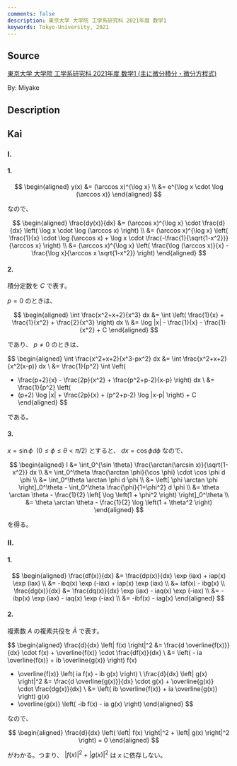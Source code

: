 ```yaml
---
comments: false
description: 東京大学 大学院 工学系研究科 2021年度 数学1
keywords: Tokyo-University, 2021
---
```


## **Source**
[東京大学 大学院 工学系研究科 2021年度 数学1 (主に微分積分・微分方程式)](https://www.t.u-tokyo.ac.jp/soe/admission/general-past)

By: Miyake

## **Description**

## **Kai**
### I.
#### 1.

$$
\begin{aligned}
y(x)
&= (\arccos x)^{\log x}
\\
&= e^{\log x \cdot \log (\arccos x)}
\end{aligned}
$$

なので、

$$
\begin{aligned}
\frac{dy(x)}{dx}
&= (\arccos x)^{\log x} \cdot
\frac{d}{dx} \left( \log x \cdot \log (\arccos x) \right)
\\
&= (\arccos x)^{\log x}
\left( \frac{1}{x} \cdot \log (\arccos x) + \log x \cdot
\frac{-\frac{1}{\sqrt{1-x^2}}}{\arccos x} \right)
\\
&= (\arccos x)^{\log x}
\left( \frac{\log (\arccos x)}{x} - 
\frac{\log x}{\arccos x \sqrt{1-x^2}} \right)
\end{aligned}
$$

#### 2.
積分定数を $C$ で表す。

$p=0$ のときは、

$$
\begin{aligned}
\int \frac{x^2+x+2}{x^3} dx
&= \int \left( \frac{1}{x} + \frac{1}{x^2} + \frac{2}{x^3} \right) dx
\\
&= \log |x| - \frac{1}{x} - \frac{1}{x^2} + C
\end{aligned}
$$

であり、 $p \ne 0$ のときは、

$$
\begin{aligned}
\int \frac{x^2+x+2}{x^3-px^2} dx
&= \int \frac{x^2+x+2}{x^2(x-p)} dx
\\
&= \frac{1}{p^2} \int \left(
- \frac{p+2}{x} - \frac{2p}{x^2} + \frac{p^2+p-2}{x-p} \right) dx
\\
&= \frac{1}{p^2} \left(
- (p+2) \log |x| + \frac{2p}{x} + (p^2+p-2) \log |x-p| \right) + C
\end{aligned}
$$

である。

#### 3.
$x = \sin \phi \ \ (0 \leq \phi \leq \theta \lt \pi/2)$ とすると、
$dx = \cos \phi d \phi$ なので、

$$
\begin{aligned}
I
&= \int_0^{\sin \theta} \frac{\arctan(\arcsin x)}{\sqrt{1-x^2}} dx
\\
&= \int_0^\theta \frac{\arctan \phi}{\cos \phi} \cdot \cos \phi d \phi
\\
&= \int_0^\theta \arctan \phi d \phi
\\
&= \left[ \phi \arctan \phi \right]_0^\theta - \int_0^\theta \frac{\phi}{1+\phi^2} d \phi
\\
&= \theta \arctan \theta - \frac{1}{2} \left[ \log \left(1 + \phi^2 \right) \right]_0^\theta
\\
&= \theta \arctan \theta - \frac{1}{2} \log \left(1 + \theta^2 \right)
\end{aligned}
$$

を得る。

### II.
#### 1.

$$
\begin{aligned}
\frac{df(x)}{dx}
&= \frac{dp(x)}{dx} \exp (iax) + iap(x) \exp (iax)
\\
&= -ibq(x) \exp (-iax) + iap(x) \exp (iax)
\\
&= iaf(x) - ibg(x)
\\
\frac{dg(x)}{dx}
&= \frac{dq(x)}{dx} \exp (iax) - iaq(x) \exp (-iax)
\\
&= -ibp(x) \exp (iax) - iaq(x) \exp (-iax)
\\
&= -ibf(x) - iag(x)
\end{aligned}
$$

#### 2.
複素数 $A$ の複素共役を $\bar{A}$ で表す。

$$
\begin{aligned}
\frac{d}{dx} \left| f(x) \right|^2
&= \frac{d \overline{f(x)}}{dx} \cdot f(x) + \overline{f(x)} \cdot \frac{df(x)}{dx}
\\
&= \left( - ia \overline{f(x)} + ib \overline{g(x)} \right) f(x)
+ \overline{f(x)} \left( ia f(x) - ib g(x) \right)
\\
\frac{d}{dx} \left| g(x) \right|^2
&= \frac{d \overline{g(x)}}{dx} \cdot g(x) + \overline{g(x)} \cdot \frac{dg(x)}{dx}
\\
&= \left( ib \overline{f(x)} + ia \overline{g(x)} \right) g(x)
+ \overline{g(x)} \left( -ib f(x) - ia g(x) \right)
\end{aligned}
$$

なので、

$$
\begin{aligned}
\frac{d}{dx} \left( \left| f(x) \right|^2 + \left| g(x) \right|^2 \right) = 0
\end{aligned}
$$

がわかる。つまり、
$\left| f(x) \right|^2 + \left| g(x) \right|^2$
は $x$ に依存しない。
